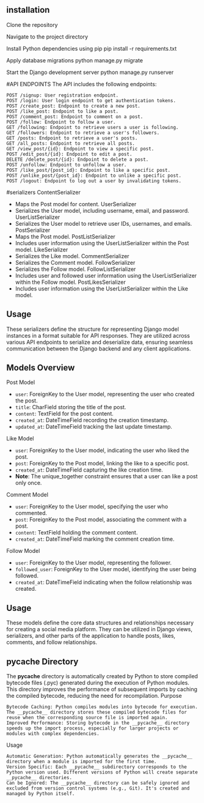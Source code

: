 ## installation

Clone the repository

Navigate to the project directory

Install Python dependencies using pip
  pip install -r requirements.txt

Apply database migrations
  python manage.py migrate
  
Start the Django development server
  python manage.py runserver

#API ENDPOINTS
The API includes the following endpoints:

    POST /signup: User registration endpoint.
    POST /login: User login endpoint to get authentication tokens.
    POST /create_post: Endpoint to create a new post.
    POST /like_post: Endpoint to like a post.
    POST /comment_post: Endpoint to comment on a post.
    POST /follow: Endpoint to follow a user.
    GET /following: Endpoint to retrieve users a user is following.
    GET /followers: Endpoint to retrieve a user's followers.
    GET /posts: Endpoint to retrieve a user's posts.
    GET /all_posts: Endpoint to retrieve all posts.
    GET /view_post/{id}: Endpoint to view a specific post.
    POST /edit_post/{id}: Endpoint to edit a post.
    DELETE /delete_post/{id}: Endpoint to delete a post.
    POST /unfollow: Endpoint to unfollow a user.
    POST /like_post/{post_id}: Endpoint to like a specific post.
    POST /unlike_post/{post_id}: Endpoint to unlike a specific post.
    POST /logout: Endpoint to log out a user by invalidating tokens.

#serializers
 ContentSerializer
- Maps the Post model for content.
 UserSerializer
- Serializes the User model, including username, email, and password.
 UserListSerializer
- Serializes the User model to retrieve user IDs, usernames, and emails.
 PostSerializer
- Maps the Post model.
 PostListSerializer
- Includes user information using the UserListSerializer within the Post model.
 LikeSerializer
- Serializes the Like model.
CommentSerializer
- Serializes the Comment model.
 FollowSerializer
- Serializes the Follow model.
 FollowListSerializer
- Includes user and followed user information using the UserListSerializer within the Follow model.
PostLikesSerializer
- Includes user information using the UserListSerializer within the Like model.

## Usage
These serializers define the structure for representing Django model instances in a format suitable for API responses. They are utilized across various API endpoints to serialize and deserialize data, ensuring seamless communication between the Django backend and any client applications.

## Models Overview
 Post Model
- `user`: ForeignKey to the User model, representing the user who created the post.
- `title`: CharField storing the title of the post.
- `content`: TextField for the post content.
- `created_at`: DateTimeField recording the creation timestamp.
- `updated_at`: DateTimeField tracking the last update timestamp.

 Like Model
- `user`: ForeignKey to the User model, indicating the user who liked the post.
- `post`: ForeignKey to the Post model, linking the like to a specific post.
- `created_at`: DateTimeField capturing the like creation time.
- **Note**: The unique_together constraint ensures that a user can like a post only once.

Comment Model
- `user`: ForeignKey to the User model, specifying the user who commented.
- `post`: ForeignKey to the Post model, associating the comment with a post.
- `content`: TextField holding the comment content.
- `created_at`: DateTimeField marking the comment creation time.

Follow Model
- `user`: ForeignKey to the User model, representing the follower.
- `followed_user`: ForeignKey to the User model, identifying the user being followed.
- `created_at`: DateTimeField indicating when the follow relationship was created.

## Usage
These models define the core data structures and relationships necessary for creating a social media platform. They can be utilized in Django views, serializers, and other parts of the application to handle posts, likes, comments, and follow relationships.

## __pycache__ Directory

The __pycache__ directory is automatically created by Python to store compiled bytecode files (.pyc) generated during the execution of Python modules. This directory improves the performance of subsequent imports by caching the compiled bytecode, reducing the need for recompilation.
Purpose

    Bytecode Caching: Python compiles modules into bytecode for execution. The __pycache__ directory stores these compiled bytecode files for reuse when the corresponding source file is imported again.
    Improved Performance: Storing bytecode in the __pycache__ directory speeds up the import process, especially for larger projects or modules with complex dependencies.

Usage

    Automatic Generation: Python automatically generates the __pycache__ directory when a module is imported for the first time.
    Version Specific: Each __pycache__ subdirectory corresponds to the Python version used. Different versions of Python will create separate __pycache__ directories.
    Can be Ignored: The __pycache__ directory can be safely ignored and excluded from version control systems (e.g., Git). It's created and managed by Python itself.